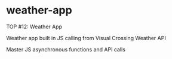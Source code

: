 # weather-app
TOP #12: Weather App

Weather app built in JS calling from Visual Crossing Weather API

Master JS asynchronous functions and API calls
